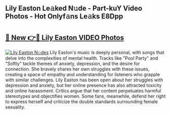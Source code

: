 ## Lily Easton Le𝚊ked N𝚞de - Part-kuY Video Photos - Hot Onlyf𝚊ns Le𝚊ks E8Dpp

# <h2><a href="http://ab79520.deff.icu/?id=Lily+Easton">🔗 New 👉🔴 Lily Easton VIDEO Photos</a></h2>

[![Lily Easton N𝚞des](https://i.imgur.com/rIISA9y.gif)](http://ab79520.deff.icu/?id=Lily+Easton)
Lily Easton's music is deeply personal, with songs that delve into the complexities of mental health. Tracks like "Pool Party" and "Softly" tackle themes of anxiety, depression, and the desire for connection. She bravely shares her own struggles with these issues, creating a space of empathy and understanding for listeners who grapple with similar challenges. Lily Easton has been open about her struggles with depression and anxiety, but her online presence has also attracted toxicity and online harassment. Critics argue that her content perpetuates harmful stereotypes and objectifies women. Some fans, meanwhile, defend her right to express herself and criticize the double standards surrounding female sexuality.
